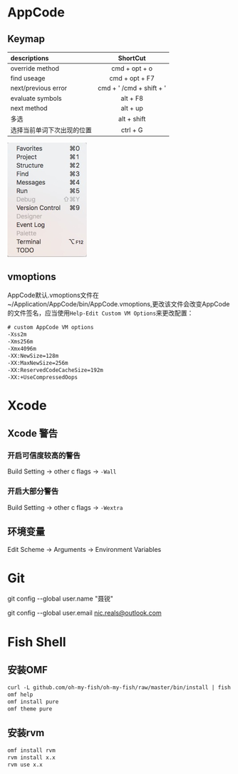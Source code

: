 # AppCode

## Keymap
| descriptions        |         ShortCut         |
| :------------------ | :----------------------: |
| override method     |      cmd + opt + o       |
| find useage         |      cmd + opt + F7      |
| next/previous error | cmd + ' /cmd + shift + ' |
| evaluate symbols    |         alt + F8         |
| next method         |         alt + up         |
| 多选                  |       alt + shift        |
| 选择当前单词下次出现的位置 | ctrl + G

![img](./IMG/apcode_tool_windows.png)

## vmoptions

AppCode默认.vmoptions文件在~/Application/AppCode/bin/AppCode.vmoptions,更改该文件会改变AppCode的文件签名，应当使用`Help-Edit Custom VM Options`来更改配置：
```
# custom AppCode VM options
-Xss2m
-Xms256m
-Xmx4096m
-XX:NewSize=128m
-XX:MaxNewSize=256m
-XX:ReservedCodeCacheSize=192m
-XX:+UseCompressedOops
```

# Xcode

## Xcode 警告

### 开启可信度较高的警告

Build Setting -> other c flags -> `-Wall`

### 开启大部分警告

Build Setting -> other c flags -> `-Wextra`

## 环境变量

Edit Scheme -> Arguments -> Environment Variables

# Git

git config --global user.name "聂锐"

git config --global user.email nic.reals@outlook.com

# Fish Shell

## 安装OMF

```
curl -L github.com/oh-my-fish/oh-my-fish/raw/master/bin/install | fish
omf help
omf install pure
omf theme pure
```

## 安装rvm

```
omf install rvm
rvm install x.x
rvm use x.x
```

